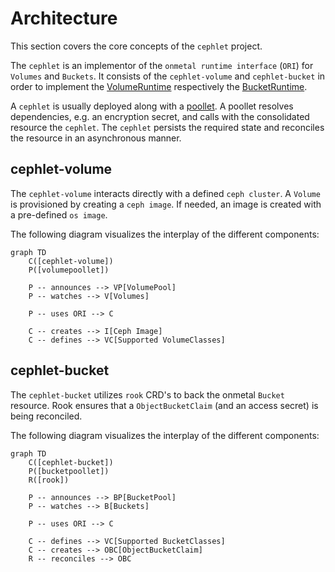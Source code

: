 # Architecture

This section covers the core concepts of the `cephlet` project.

The `cephlet` is an implementor of the `onmetal runtime interface` (`ORI`) for `Volumes` and `Buckets`.
It consists of the `cephlet-volume` and `cephlet-bucket` in order to implement the [VolumeRuntime](https://github.com/onmetal/onmetal-api/blob/main/ori/apis/volume/v1alpha1/api.proto#L17-L23) respectively the [BucketRuntime](https://github.com/onmetal/onmetal-api/blob/main/ori/apis/bucket/v1alpha1/api.proto#L17-L23).

A `cephlet` is usually deployed along with a [poollet](https://github.com/onmetal/onmetal-api/tree/main/poollet).
A poollet resolves dependencies, e.g. an encryption secret, and calls with the consolidated resource the `cephlet`. 
The `cephlet` persists the required state and reconciles the resource in an asynchronous manner. 

## cephlet-volume

The `cephlet-volume` interacts directly with a defined `ceph cluster`. 
A `Volume` is provisioned by creating a `ceph image`. If needed, an image is created with a pre-defined `os image`.

The following diagram visualizes the interplay of the different components: 
```mermaid
graph TD
    C([cephlet-volume])
    P([volumepoollet])
    
    P -- announces --> VP[VolumePool]
    P -- watches --> V[Volumes]
    
    P -- uses ORI --> C
    
    C -- creates --> I[Ceph Image]
    C -- defines --> VC[Supported VolumeClasses]
```

## cephlet-bucket

The `cephlet-bucket` utilizes `rook` CRD's to back the onmetal `Bucket` resource.
Rook ensures that a `ObjectBucketClaim` (and an access secret) is being reconciled. 

The following diagram visualizes the interplay of the different components:
```mermaid
graph TD
    C([cephlet-bucket])
    P([bucketpoollet])
    R([rook])
    
    P -- announces --> BP[BucketPool]
    P -- watches --> B[Buckets]
    
    P -- uses ORI --> C
    
    C -- defines --> VC[Supported BucketClasses]
    C -- creates --> OBC[ObjectBucketClaim]
    R -- reconciles --> OBC
```

